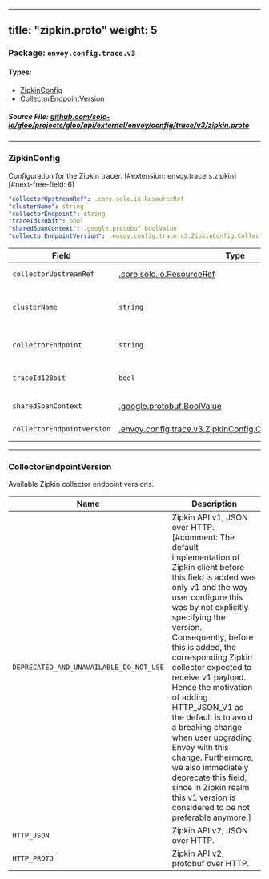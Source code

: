 
---
title: "zipkin.proto"
weight: 5
---

<!-- Code generated by solo-kit. DO NOT EDIT. -->


### Package: `envoy.config.trace.v3` 
#### Types:


- [ZipkinConfig](#zipkinconfig)
- [CollectorEndpointVersion](#collectorendpointversion)
  



##### Source File: [github.com/solo-io/gloo/projects/gloo/api/external/envoy/config/trace/v3/zipkin.proto](https://github.com/solo-io/gloo/blob/master/projects/gloo/api/external/envoy/config/trace/v3/zipkin.proto)





---
### ZipkinConfig

 
Configuration for the Zipkin tracer.
[#extension: envoy.tracers.zipkin]
[#next-free-field: 6]

```yaml
"collectorUpstreamRef": .core.solo.io.ResourceRef
"clusterName": string
"collectorEndpoint": string
"traceId128bit": bool
"sharedSpanContext": .google.protobuf.BoolValue
"collectorEndpointVersion": .envoy.config.trace.v3.ZipkinConfig.CollectorEndpointVersion

```

| Field | Type | Description |
| ----- | ---- | ----------- | 
| `collectorUpstreamRef` | [.core.solo.io.ResourceRef](../../../../../../../../../../solo-kit/api/v1/ref.proto.sk/#resourceref) | The upstream that hosts the Zipkin collectors. Only one of `collectorUpstreamRef` or `clusterName` can be set. |
| `clusterName` | `string` | The name of the cluster that hosts the Zipkin collectors. Note that the Zipkin cluster must be defined in the :ref:`Bootstrap static cluster resources <envoy_api_field_config.bootstrap.v3.Bootstrap.StaticResources.clusters>`. Only one of `clusterName` or `collectorUpstreamRef` can be set. |
| `collectorEndpoint` | `string` | The API endpoint of the Zipkin service where the spans will be sent. When using a standard Zipkin installation, the API endpoint is typically /api/v1/spans, which is the default value. |
| `traceId128bit` | `bool` | Determines whether a 128bit trace id will be used when creating a new trace instance. The default value is false, which will result in a 64 bit trace id being used. |
| `sharedSpanContext` | [.google.protobuf.BoolValue](https://developers.google.com/protocol-buffers/docs/reference/csharp/class/google/protobuf/well-known-types/bool-value) | Determines whether client and server spans will share the same span context. The default value is true. |
| `collectorEndpointVersion` | [.envoy.config.trace.v3.ZipkinConfig.CollectorEndpointVersion](../zipkin.proto.sk/#collectorendpointversion) | Determines the selected collector endpoint version. By default, the ``HTTP_JSON_V1`` will be used. |




---
### CollectorEndpointVersion

 
Available Zipkin collector endpoint versions.

| Name | Description |
| ----- | ----------- | 
| `DEPRECATED_AND_UNAVAILABLE_DO_NOT_USE` | Zipkin API v1, JSON over HTTP. [#comment: The default implementation of Zipkin client before this field is added was only v1 and the way user configure this was by not explicitly specifying the version. Consequently, before this is added, the corresponding Zipkin collector expected to receive v1 payload. Hence the motivation of adding HTTP_JSON_V1 as the default is to avoid a breaking change when user upgrading Envoy with this change. Furthermore, we also immediately deprecate this field, since in Zipkin realm this v1 version is considered to be not preferable anymore.] |
| `HTTP_JSON` | Zipkin API v2, JSON over HTTP. |
| `HTTP_PROTO` | Zipkin API v2, protobuf over HTTP. |





<!-- Start of HubSpot Embed Code -->
<script type="text/javascript" id="hs-script-loader" async defer src="//js.hs-scripts.com/5130874.js"></script>
<!-- End of HubSpot Embed Code -->
